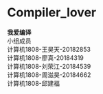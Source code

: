 # Compiler_lover
__我爱编译__  
小组成员  
计算机1808-王昊天-20182853  
计算机1808-廖真-20184319  
计算机1808-刘荣江-20184539  
计算机1808-周滋昊-20184662  
计算机1808-邱建福
